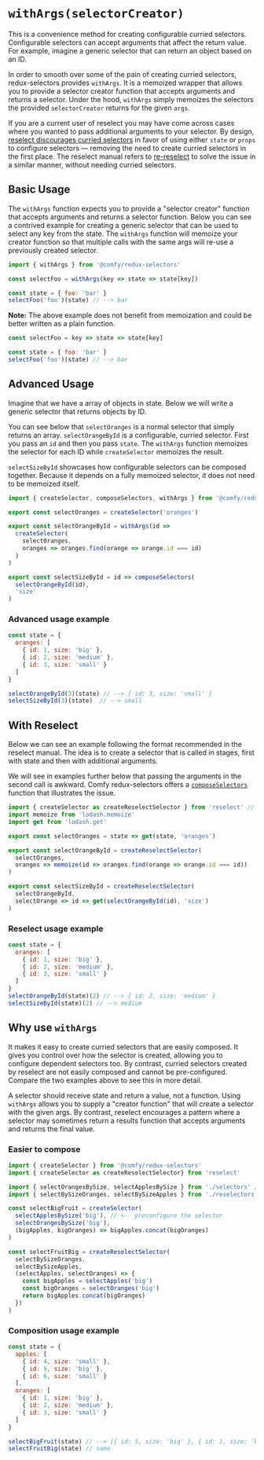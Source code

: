 # `withArgs(selectorCreator)`

This is a convenience method for creating configurable curried selectors. Configurable selectors can accept arguments that affect the return value. For example, imagine a generic selector that can return an object based on an ID.

In order to smooth over some of the pain of creating curried selectors, redux-selectors provides `withArgs`. It is a memoized wrapper that allows you to provide a selector creator function that accepts arguments and returns a selector. Under the hood, `withArgs` simply memoizes the selectors the provided `selectorCreator` returns for the given `args`.

If you are a current user of reselect you may have come across cases where you wanted to pass additional arguments to your selector. By design, [reselect discourages curried selectors](https://github.com/reactjs/reselect#q-how-do-i-create-a-selector-that-takes-an-argument) in favor of using either `state` or `props` to configure selectors &mdash; removing the need to create curried selectors in the first place. The reselect manual refers to [re-reselect](https://github.com/toomuchdesign/re-reselect) to solve the issue in a similar manner, without needing curried selectors.

## Basic Usage

The `withArgs` function expects you to provide a "selector creator" function that accepts arguments and returns a selector function. Below you can see a contrived example for creating a generic selector that can be used to select any key from the state. The `withArgs` function will memoize your creator function so that multiple calls with the same args will re-use a previously created selector.

```js
import { withArgs } from '@comfy/redux-selectors'

const selectFoo = withArgs(key => state => state[key])

const state = { foo: 'bar' }
selectFoo('foo')(state) // --> bar
```

**Note:** The above example does not benefit from memoization and could be better written as a plain function.

```js
const selectFoo = key => state => state[key]

const state = { foo: 'bar' }
selectFoo('foo')(state) // --> bar
```

## Advanced Usage

Imagine that we have a array of objects in state. Below we will write a generic selector that returns objects by ID.

You can see below that `selectOranges` is a normal selector that simply returns an array. `selectOrangeById` is a configurable, curried selector. First you pass an `id` and then you pass `state`. The `withArgs` function memoizes the selector for each ID while `createSelector` memoizes the result.

`selectSizeById` showcases how configurable selectors can be composed together. Because it depends on a fully memoized selector, it does not need to be memoized itself.

```js
import { createSelector, composeSelectors, withArgs } from '@comfy/redux-selectors'

export const selectOranges = createSelector('oranges')

export const selectOrangeById = withArgs(id =>
  createSelector(
    selectOranges,
    oranges => oranges.find(orange => orange.id === id)
  )
)

export const selectSizeById = id => composeSelectors(
  selectOrangeById(id),
  'size'
)
```

### Advanced usage example

```js
const state = {
  oranges: [
    { id: 1, size: 'big' },
    { id: 2, size: 'medium' },
    { id: 3, size: 'small' }
  ]
}

selectOrangeById(3)(state) // --> { id: 3, size: 'small' }
selectSizeById(3)(state)  // --> small
```

## With Reselect

Below we can see an example following the format recommended in the reselect manual. The idea is to create a selector that is called in stages, first with state and then with additional arguments.

We will see in examples further below that passing the arguments in the second call is awkward. Comfy redux-selectors offers a [`composeSelectors`](./composeSelectors.md) function that illustrates the issue.

```js
import { createSelector as createReselectSelector } from 'reselect' // <-- using reselect
import memoize from 'lodash.memoize'
import get from 'lodash.get'

export const selectOranges = state => get(state, 'oranges')

export const selectOrangeById = createReselectSelector(
  selectOranges,
  oranges => memoize(id => oranges.find(orange => orange.id === id))
)

export const selectSizeById = createReselectSelector(
  selectOrangeById,
  selectOrange => id => get(selectOrangeById(id), 'size')
)
```

### Reselect usage example

```js
const state = {
  oranges: [
    { id: 1, size: 'big' },
    { id: 2, size: 'medium' },
    { id: 3, size: 'small' }
  ]
}
selectOrangeById(state)(2) // --> { id: 2, size: 'medium' }
selectSizeById(state)(2) // --> medium
```

## Why use `withArgs`

It makes it easy to create curried selectors that are easily composed. It gives you control over how the selector is created, allowing you to configure dependent selectors too. By contrast, curried selectors created by reselect are not easily composed and cannot be pre-configured. Compare the two examples above to see this in more detail.

A selector should receive state and return a value, not a function. Using `withArgs` allows you to supply a "creator function" that will create a selector with the given args. By contrast, reselect encourages a pattern where a selector may sometimes return a results function that accepts arguments and returns the final value.

### Easier to compose

```js
import { createSelector } from '@comfy/redux-selectors'
import { createSelector as createReselectSelector} from 'reselect'

import { selectOrangesBySize, selectApplesBySize } from './selectors' // <-- args first
import { selectBySizeOranges, selectBySizeApples } from './reselectors' // <-- state first

const selectBigFruit = createSelector(
  selectApplesBySize('big'), // <-- preconfigure the selector
  selectOrangesBySize('big'),
  (bigApples, bigOranges) => bigApples.concat(bigOranges)
)

const selectFruitBig = createReselectSelector(
  selectBySizeOranges,
  selectBySizeApples,
  (selectApples, selectOranges) => {
    const bigApples = selectApples('big')
    const bigOranges = selectOranges('big')
    return bigApples.concat(bigOranges)
  })
)
```

### Composition usage example

```js
const state = {
  apples: [
    { id: 4, size: 'small' },
    { id: 5, size: 'big' },
    { id: 6, size: 'small' }
  ],
  oranges: [
    { id: 1, size: 'big' },
    { id: 2, size: 'medium' },
    { id: 3, size: 'small' }
  ]
}

selectBigFruit(state) // --> [{ id: 5, size: 'big' }, { id: 1, size: 'big' }]
selectFruitBig(state) // same
```
